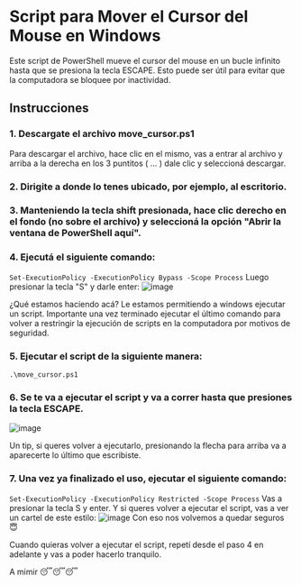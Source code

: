 # Script para Mover el Cursor del Mouse en Windows

Este script de PowerShell mueve el cursor del mouse en un bucle infinito hasta que se presiona la tecla ESCAPE. Esto puede ser útil para evitar que la computadora se bloquee por inactividad.

## Instrucciones

### 1. Descargate el archivo move_cursor.ps1
Para descargar el archivo, hace clic en el mismo, vas a entrar al archivo y arriba a la derecha en los 3 puntitos ( ... ) dale clic y seleccioná descargar.
### 2. Dirigite a donde lo tenes ubicado, por ejemplo, al escritorio.
### 3. Manteniendo la tecla shift presionada, hace clic derecho en el fondo (no sobre el archivo) y seleccioná la opción "Abrir la ventana de PowerShell aquí".
### 4. Ejecutá el siguiente comando:
`Set-ExecutionPolicy -ExecutionPolicy Bypass -Scope Process`
Luego presionar la tecla "S" y darle enter:
![image](https://github.com/moscchi/move-cursor/assets/76886023/b81bdcdd-bce1-4200-bd6b-ec44fc12afc9)

¿Qué estamos haciendo acá? Le estamos permitiendo a windows ejecutar un script. Importante una vez terminado ejecutar el último comando para volver a restringir la ejecución de scripts en la computadora por motivos de seguridad.

### 5. Ejecutar el script de la siguiente manera:
`.\move_cursor.ps1`

### 6. Se te va a ejecutar el script y va a correr hasta que presiones la tecla ESCAPE.
![image](https://github.com/moscchi/move-cursor/assets/76886023/cdcbc862-0f83-48cc-99c9-c4455096ed30)

Un tip, si queres volver a ejecutarlo, presionando la flecha para arriba va a aparecerte lo último que escribiste.

### 7. Una vez ya finalizado el uso, ejecutar el siguiente comando:
`Set-ExecutionPolicy -ExecutionPolicy Restricted -Scope Process`
Vas a presionar la tecla S y enter. Y si queres volver a ejecutar el script, vas a ver un cartel de este estilo:
![image](https://github.com/moscchi/move-cursor/assets/76886023/323e4061-6a2e-4f55-b637-1e85078ff2f2)
Con eso nos volvemos a quedar seguros 😇

Cuando quieras volver a ejecutar el script, repetí desde el paso 4 en adelante y vas a poder hacerlo tranquilo.

A mimir 😴😴😴
